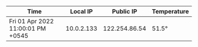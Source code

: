 | Time     | Local IP | Public IP | Temperature |
| ----------- | ----------- | ----------- | ----------- |
| Fri 01 Apr 2022 11:00:01 PM +0545      | 10.0.2.133     | 122.254.86.54  | 51.5° |
